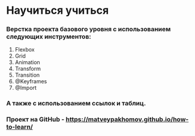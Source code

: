 # Научиться учиться
### Верстка проекта базового уровня с использованием следующих инструментов:
1. Flexbox
2. Grid
3. Animation
4. Transform
5. Transition
6. @Keyframes
7. @Import
### А также с использованием ссылок и таблиц.
### Проект на GitHub - https://matveypakhomov.github.io/how-to-learn/
